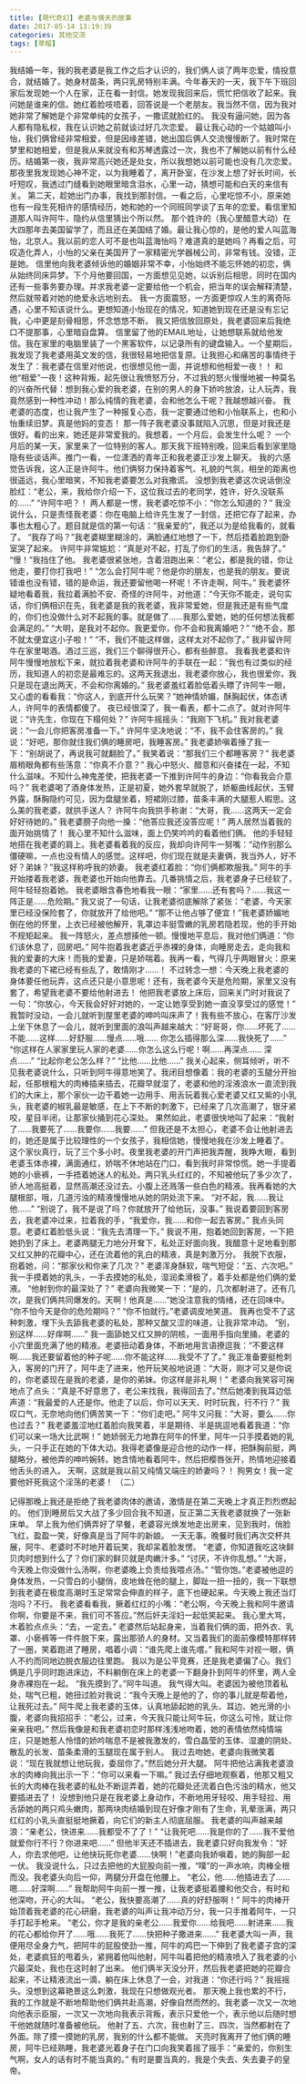 ```yaml
---
title: [現代奇幻] 老婆与情夫的故事
date: 2017-05-14 13:19:39
categories: 其他交流
tags: [草榴]
---
```

我结婚一年，我的我老婆是我工作之后才认识的，我们俩人谈了两年恋爱，情投意合，就结婚了。她身材苗条，两只乳房特别丰满。今年春天的一天，我下午下班回家后发现她一个人在家，正在看一封信。她发现我回来后，慌忙把信收了起来。我问她是谁来的信。她红着脸吱唔着，回答说是一个老朋友。我当然不信，因为我对她非常了解她是个非常单纯的女孩子，一撒谎就脸红的。
我没有逼问她，因为各人都有隐私权，我在认识她之前就谈过好几次恋爱。
最让我心动的一个姑娘叫小怡，我们俩曾经非常相爱，但是因缘差错，她出国后俩人交流慢慢断了。我时常在梦里和她相爱，但是我从来就没有和苏琴透露过一次，我也不了解她以前有什么经历。结婚第一夜，我非常高兴她还是处女，所以我想她以前可能也没有几次恋爱。
那夜里我发现她心神不定，以为我睡着了，离开卧室，在沙发上想了好长时间，长吁短叹，我透过门缝看到她眼里暗含泪水，心里一动，猜想可能和白天的来信有关。
第二天，趁她出门办事，我找到那封信。一看之后，心里吃惊不小，原来她也有一段生死相许的感情经历，她和她的一个同班同学谈了五年的恋爱。看信里知道那人叫许阿牛，隐约从信里猜出个所以然。
那个姓许的（我心里醋意大动）在大四那年去美国留学了，而且还在美国结了婚。最让我心惊的，是他的爱人叫蓝海怡，北京人。我以前的恋人可不是也叫蓝海怡吗？难道真的是她吗？再看之后，可叹造化弄人，小怡的父亲在美国开了一家精密光学器械公司，非常有钱。没错，正是她。
信里他向我老婆倾诉他的婚姻非常不幸，小怡始终不能忘怀她的初恋，俩从始终同床异梦。下个月他要回国，一方面想见见她，以诉别后相思，同时在国内还有一些事务要办理。并求我老婆一定要给他一个机会，把当年的误会解释清楚，然后就带着对她的绝爱永远地别去。
我一方面震怒，一方面更惊叹人生的离奇际遇，心里不知该说什么。更想知道小怡现在的情况，知道她到现在还是没有忘记我，心中更是刻骨相思，怀念悠悠不断。
我又把信放回原处，我老婆回来后我绝口不提那事，心里暗自盘算。
信里留了他的EMAIL地址，让她想联系就给他发信。我在家里的电脑里装了一个黑客软件，以记录所有的键盘输入。一个星期后，我发现了我老婆用英文发的信，我很轻易地把信复原。让我担心和痛苦的事情终于发生了：我老婆在信里对他说，也很想见他一面，并说想和他相爱一夜！！
和他“相爱”一夜！这种背叛，起先很让我愤怒万分，不过我的怒火慢慢地被一种莫名的兴奋所代替：想到我心爱的我老婆，在别的男人的身下娇吟放浪，让人玩弄，我竟然感到一种性冲动！那么纯情的我老婆，会和他怎么干呢？我越想越兴奋。
我老婆的态度，也让我产生了一种报复心态，我一定要通过他和小怡联系上，也和小怡重续旧梦。真是他妈的变态！
那一阵子我老婆没事就陷入沉思，但是对我还是很好。看的出来，她还是非常爱我的。我想着，一个月后，会发生什么呢？
一个月后的某一天，家里来了一位特别的客人。那天我下班特别晚，回来后看到家里隐隐有些谈话声。推门一看，一位潇洒的青年正和我老婆正沙发上聊天。
我的六感觉告诉我，这人正是许阿牛。他们俩努力保持着客气、礼貌的气氛，相坐的距离也很遥远，我心里暗笑，不知我老婆要怎么对我撒谎。
没想到我老婆这次说话倒没脸红：“老公，来，我给你介绍一下，这位我过去的老同学，姓许，好久没联系的……”
“许阿牛吧？！
两人都是一愣，我老婆吃惊不小：“你怎么知道的？”
我没说什么，只是责怪我老婆：你在电脑上给许先生发了一封信，还把它存了起来，办事也太粗心了。题目就是信的第一句话：“我亲爱的”，我还以为是给我看的，就看了。
“我存了吗？”我老婆糊里糊涂的，满脸通红地想了一下，然后捂着脸跑到卧室哭了起来。
许阿牛非常尴尬：“真是对不起，打乱了你们的生活，我告辞了。”
“慢！”我挡住了他。
我老婆很紧张地，含着泪跑出来：“老公，都是我的错，你让他走，要打你打我吧！”
“怎么会打阿牛呢？他是你的朋友，也是我的朋友。要说错谁也没有错，错的是命运，我还要留他喝一杯呢！不许走啊，阿牛。”
我老婆怀疑地看着我，我拉着满脸不安、奇怪的许阿牛，对他道：“今天你不能走，说句实话，你们俩相识在先，我老婆是我的我老婆，我非常爱她，但是我还是有些气度的，你们也没做什么对不起我的事。就是做了……我那么爱她，她的任何想法我都会满足的。”
“大明，是我对不起你。我更爱你，你不会和我离婚吧？”
“绝不会，那不就太便宜这小子啦！”
“不，我们不能这样做，这样太对不起你了。”
我非留许阿牛在家里喝酒。酒过三巡，我们三个聊得很开心，都有些醉意。
我看我老婆和许阿牛慢慢地放松下来，就拉着我老婆和许阿牛的手联在一起：“我也有过类似的经历，我知道人的初恋是最难忘的。这两天我退出，我老婆你放心，我也很爱你，我只是现在退出两天，不会和你离婚的。”
我老婆羞红着脸低着头瞟了许阿牛一眼，又心虚的看看我：“你这人，到底开什么玩笑？”她神情娇媚，酥胸起伏，体态诱人，许阿牛的表情都傻了。
夜已经很深了，我一看表，都十二点了。就对许阿牛说：“许先生，你现在下榻何处？”
许阿牛摇摇头：“我刚下飞机。”
我对我老婆说：“一会儿你把客房准备一下。”
许阿牛坚决地说：“不，我不会住客房的。”
我说：“好吧，那你就住我们俩的睡房吧，我睡客房。”
我老婆娇嗔着捶了我一下：“别胡说了，再说我可就翻脸了。”
我笑着说：“那我们三个都睡客房？”
我老婆眉梢眼角都有些荡意：“你真不介意？”
我心中怒火、醋意和兴奋揉在一起，不知什么滋味。不知什么神鬼差使，把我老婆一下推到许阿牛的身边：“你看我会介意吗？”
我老婆喝了酒身体发热，正是初夏，她外套早就脱了，娇躯曲线起伏，玉臂外露，酥胸隐约可见，因为盘腿坐着，短裙刚过膝，苗条丰满的大腿惹人暇思。这么美的我老婆，就拱手送人？
许阿牛向我拱手称谢：“大哥，我……这两天一定会好好待她的。”
我老婆膀子向他一搡：“他答应我还没答应呢！”
两人居然当着我的面开始挑情了！
我心里不知什么滋味，面上仍笑吟吟的看着他们俩。
他的手轻轻地搭在我老婆的肩上。我老婆看着我的反应，我却向许阿牛一努嘴：“动作别那么僵硬嘛，一点也没有情人的感觉。这样吧，你们现在就是夫妻俩，我当外人，好不好？弟妹？”我这样称呼我的娇妻。
我老婆红着脸：“你们俩都欺服我。”
阿牛的手开始搂着我老婆，我老婆也开始向他靠去。几番挑情之后，我老婆身子已经软了，阿牛轻轻抱着她。
我老婆眼含春色地看我一眼：“家里……还有套吗？……我这一阵正是……危险期。”
我又说了一句话，让我老婆彻底解除了紧张：“老婆，今天家里已经没保险套了，你就放开了给他吧。”
“那不让他占够了便宜！”我老婆娇媚地倒在他的怀里，上衣已经被他解开，乳罩边丰挺雪嫩的乳房若隐若现，他的手开始不规矩起来。
我一阵怒火，差点想揍他一顿。慢慢地平息后，我对他们俩道：“你们该休息了，回房吧。”
阿牛抱着我老婆近乎赤裸的身体，向睡房走去，走向我和我的爱妻的大床！而我的爱妻，只是娇喘着。我再一看，气得几乎两眼冒火：原来我老婆的下裙已经有些乱了，敢情刚才……！
不过转念一想：今天晚上我老婆的身体要任他玩弄，这点还只是小意思呢！还有，我老婆今天是危险期，家里又没有套了，希望我老婆不要给他射进去！
他把我老婆放上床后，回来关门时对我说了一句：“你放心，今天我会好好对她的，一定让她享受到她一直没享受过的感觉！”
我暂时没动，一会儿就听到屋里老婆的呻吟叫床声了！我有些不放心，在客厅沙发上坐下休息了一会儿，就听到里面的浪叫声越来越大：“好哥哥，你……坏死了……不能……这样……好舒服……慢点……哦……
你怎么插得那么深……我快死了……”
“你这样在人家家里玩人家的老婆……你怎么这么行呢！啊……再深点……
深点……”
“比起你老公怎么样？”
“比他……比他……”
我关心起来，侧耳倾听，听不见我老婆说什么，只听到阿牛得意地笑了。我闭目想像着：我的老婆的玉腿分开抬起，任那根粗大的肉棒插来插去，花瓣早就湿了，老婆和他的淫液浪水一直流到我们的大床上，那个家伙一边干着她一边用手、用舌玩着我心爱老婆又红又紫的小乳头，我老婆的椒乳最是敏感，在上下不断的刺激下，已经来了几次高潮了，银牙紧咬，星目半闭，让那家伙捅到花心深处。
果然如此，老婆很快地叫了起来：“我射了……我要死了……我要你……我要……”
但我还是不太担心，老婆不会让他射进去的，她还是属于比较理性的一个女孩子，我相信她，慢慢地我在沙发上睡着了。
这个家伙真行，玩了三个多小时。夜里我老婆的开门声把我弄醒，我睁大眼，看到老婆玉体赤裸，满面通红，娇喘不休地站在门口，看到我时非常惊慌。她一手提着她的小亵裤，一手捂着她迷人的私处。两只乳头红红的，不知被他玩了多少次了，骄人地高挺着，显然高潮还没过去。小腹上还溅落一些白色的精液。我再看她的大腿根部，哦，几道污浊的精液慢慢地从她的阴处流下来。
“对不起，我……我让他……”
“别说了，我不是说了吗？你就放开了给他玩，没事。”
我说着要回到客房去，我老婆冲过来，拉着我的手，“我爱你，我……和你一起去客房。”
我点头同意。老婆红着脸低头说：“我先去清理一下。”
我说不用，抱着她回到客房，一下把她扔到了床上。老婆两腿无力地分开耷下，私处正好面向我，我醋意十足地看到那又红又肿的花瓣中心，还在流着他的乳白的精液，真是刺激万分。
我脱下衣服，抱着她，问：“那家伙和你来了几次？”
老婆浑身酥软，喘气短促：“五、六次吧。”
我一手摸着她的乳头，一手去摸她的私处，湿润柔滑极了，着手处都是他们俩的爱液。
“他射到你的最深处了？”
老婆向我微笑一下：“是的，几次都射进了。还有几次，是我们俩共同爆发的。天啊！他真是……”她没注意我的情绪，还在回味中。
“你不怕今天是你的危险期吗？”
“你不怕就行。”老婆调皮地笑道。
我再也受不了这种刺激，埋下头去舔我老婆的私处，那种又酸又涩的味道，让我非常冲动。
“别，别这样……好痒啊……”
我一面舔她又红又肿的阴核，一面用手指向里捅，老婆的小穴里面充满了他的精液。老婆扭动着身体，不断地用言语撩逗我：“不要这样啊……我还要留着他的种子呢……你不能这样……我受不了了。”
我正准备要挺枪刺入，客房的门开了，阿牛走了进来，他开玩笑般地说道：“大哥，刚才可又是你说的，你老婆现在是我的老婆，是你的弟妹。你这样是非礼啊！”
老婆向我笑容可掬地点了点头：“真是不好意思了，老公来找我，我得回去了。”然后她凑到我耳边低声道：“我最爱的人还是你。他走了以后，你可以天天、时时玩我，行不行？”
我叹口气，无奈地向他们俩苦笑一下：“你们走吧。”
阿牛又问我：“大哥，要么……你也过去？”
我老婆羞涩地红着脸向我笑着，半是期待、半是挑逗地看着我道：“你们可以来一场大比武啊！”
她娇弱无力地靠在阿牛的怀里，阿牛一只手摸着她的乳头，一只手正在她的下体大动。我得老婆像是迎合他的动作一样，把酥胸前挺，两腿略分，被他弄的呻吟婉转。她含情地看着阿牛，然后把樱唇张开，热情地迎接着他舌头的进入。
天啊，这就是我以前又纯情又端庄的娇妻吗？！
狗男女！我一定要他奸死我这个淫荡的老婆！
（二）

记得那晚上我还是拒绝了我老婆肉体的邀请，激情是在第二天晚上才真正烈烈燃起的。
他们到睡房后又大战了多少回合我不知道，反正第二天我老婆就换了一张新床单。
早上我为他们俩弄好了早餐，老婆容光焕发地走出房来，见到我时，俏脸飞红，盈盈一笑，好像真是当了阿牛的新娘。
一天无事。晚餐时我们再次交杯共展，阿牛、老婆时不时地开着玩笑，我却呆着脸发愣。
“老婆，你知道我吃这块鲜贝肉时想到什么了？你们家的鲜贝就是肉嫩汁多。”
“讨厌，不许你乱想。”
“大哥，今天晚上你没做什么汤啊，你老婆晚上负责给我喂点汤。”
“管你饱。”老婆被他逗的身体发热，一只雪白的小腿俏，皮地耸在他的腿上，脚趾一扭一扭的，我一下联想到我老婆在极度高潮时玉足常常会伸直的样子，底下也硬起来。今天晚上我还当灯泡吗？不行。
我老婆看看我，撅着红红的小嘴：“老公啊，今天晚上我和阿牛邀请你啊，你要是不来，我们可不答应。”然后奸夫淫妇一起低笑起来。
我心里大骂，木着脸点点头：“去，一定去。”
老婆然后站起身来，当着我们俩的面，把外衣、乳罩、小亵裤等一件件脱下来，露出那骄人的身材。又当着我们的面前像模特那样转了一圈，笑着跑进了睡房，唱着小调：“谁先爬上谁先嚐。”
我和阿牛对视一眼，俩人不约而同地边脱衣服边往里跑。
我以为是公平竞赛，还是我老婆偏了心。我们俩是几乎同时跑进床边，不料躺倒在床上的老婆一下翻身扑到阿牛的怀里，两人全身赤裸抱在一起。
“我先摸到了。”阿牛叫道。
我气得大叫。老婆因为被他顶着私处，喘气已粗，她扭过脸对我说：“我今天晚上是他的了，你的事儿就是帮着他，让我死过去。”
阿牛爬上我老婆的玉体，认真地舔起她的乳头、耳边、她光滑的小腹，老婆向我招招手：“老公，过来，今天我只能让阿牛玩，你这么可怜，就让你亲亲我吧。”
然后我像是和我老婆初恋时那样浅浅地吻着，她的表情依然纯情端庄，只是她惹人怜惜的娇吟喘息不是被我激发的，雪白晶莹的玉体、湿漉的阴处、散乱的长发、苗条柔滑的玉腿现在属于别人。
我过去吻她，老婆向我微笑着说：“现在我就想让他玩我，委屈你了。”然后她分开大腿。
阿牛把他沾满我老婆浪水的肉棒向我出示一下：“你可以来看一下嘛。”
我过去仔细地观察着，他那又粗又长的大肉棒在我老婆的私处不断逗弄着，她的花瓣处还流着白色污浊的精水，他又要插进去了！
没想到他只是在我老婆上身动作，不断地用牙轻咬、用手轻拉、用舌舔她的两只鸡头嫩肉，那两块肉结婚到现在好像才刚有了生命，乳晕涨满，两只红红的小乳头直挺挺地撅着，向它们的新主人彻底屈服。
我老婆的叫声越来越浪：“亲老公，快进来……我都受不了了！”
“让我死吧……我是你的了……我不爱他就爱你行不行？你进来吧……”
但他半天还不插进去，我老婆只好向我发令：“好人，你去求他吧，让他快玩死你老婆……快啊！”老婆向我娇嗔着，她的胸部一起一伏。
我没说什么，只过去把他的大屁股向前一推，“噗”的一声水响，肉棒全根而没。我老婆头向后一仰，两腿分开盘在他腰上。
“老公，他……他插进去了……嗯……好深啊……”
我帮助阿牛向前一推一推，让我老婆挺着腰和他交合，有时和他深吻，开心的大叫。
“老公，我快要高潮了……真的好舒服啊！”
阿牛的肉棒开始顶着我老婆的花心研磨，我老婆的叫声让我冲动万分，我一只手推着阿牛，一只手打起手枪来。
“老公，你才是我的亲老公……我爱你……给我吧……射进来……我的花心都给你开了……哦……我死了……快把种子撒进来……”
我老婆大叫一声，我便用尽全身力气，把阿牛的屁股使劲一推，阿牛的鸡巴一下伸到了我老婆子宫的深处，老婆疯狂的甩着头，紧拥着他叫他射，阿牛叫着把他的精液喷入了我老婆的小穴最深处，我也在这时射了出来。
他们俩半天没分开，然后我老婆把她的花瓣合起来，不让精液流出一滴，躺在床上休息了一会，对我道：“你还行吗？”
我摇摇头。没想到这幕艳景这么刺激，我现在只想做观光者。
那天晚上我也累的不行，我的工作就是不断地帮助他们俩共赴高潮，好像自然而然的。我老婆一次又一次地向他表示臣服，一次又一次地向我表示背叛，表示只爱他一个，表示他以后随时想干他她就随时准备被他玩。
他射了五、六次，我也射了三、四次，当然都射在了外面。除了摸一摸她的乳房，我别的什么都不能做。
天亮时我离开了他们俩的睡房，阿牛已经熟睡，我老婆光着身子在门口向我笑着摇了摇手：“亲爱的，你别生气啊，女人的话有时不能当真的。”
有时是要当真的，我是个失去、失去妻子的皇帝。